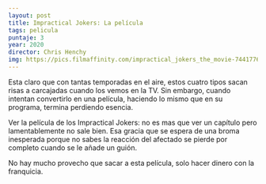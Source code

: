```yaml
---
layout: post
title: Impractical Jokers: La película
tags: pelicula
puntaje: 3
year: 2020
director: Chris Henchy
img: https://pics.filmaffinity.com/impractical_jokers_the_movie-744177661-large.jpg
---
```


Esta claro que con tantas temporadas en el aire, estos cuatro tipos sacan risas a carcajadas cuando los vemos en la TV. Sin embargo, cuando intentan convertirlo en una película, haciendo lo mismo que en su programa, termina perdiendo esencia. 

Ver la película de los Impractical Jokers: no es mas que ver un capítulo pero lamentablemente no sale bien. Esa gracia que se espera de una broma inesperada porque no sabes la reacción del afectado se pierde por completo cuando se le añade un guión.

No hay mucho provecho que sacar a esta película, solo hacer dinero con la franquicia.

